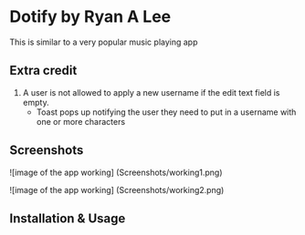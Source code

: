 # Dotify by Ryan A Lee

This is similar to a very popular music playing app

## Extra credit
1. A user is not allowed to apply a new username if the edit text field is empty.
	- Toast pops up notifying the user they need to put in a username with one or more characters 


## Screenshots
![image of the app working] (Screenshots/working1.png)

![image of the app working] (Screenshots/working2.png)



## Installation & Usage
